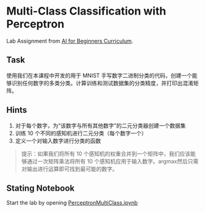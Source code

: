 # Multi-Class Classification with Perceptron

Lab Assignment from [AI for Beginners Curriculum](https://github.com/microsoft/ai-for-beginners).

## Task

<!-- Using the code we have developed in this lesson for binary classification of MNIST handwritten digits, create a multi-class classified that would be able to recognize any digit. Compute the classification accuracy on the train and test dataset, and print out the confusion matrix. -->
使用我们在本课程中开发的用于 MNIST 手写数字二进制分类的代码，创建一个能够识别任何数字的多类分类。计算训练和测试数据集的分类精度，并打印出混淆矩阵。

## Hints

<!-- 1. For each digit, create a dataset for binary classifier of "this digit vs. all other digits" -->
<!-- 1. Train 10 different perceptrons for binary classification (one for each digit) -->
<!-- 1. Define a function that will classify an input digit -->

1. 对于每个数字，为​​“该数字与所有其他数字”的二元分类器创建一个数据集
2. 训练 10 个不同的感知机进行二元分类（每个数字一个）
3. 定义一个对输入数字进行分类的函数

<!-- > **Hint**: If we combine weights of all 10 perceptrons into one matrix, we should be able to apply all 10 perceptrons to the input digits by one matrix multiplication. Most probable digit can then be found just by applying `argmax` operation on the output. -->

> 提示：如果我们将所有 10 个感知机的权重合并到一个矩阵中，我们应该能够通过一次矩阵乘法将所有 10 个感知机应用于输入数字。argmax然后只需对输出进行运算即可找到最可能的数字。

## Stating Notebook

Start the lab by opening [PerceptronMultiClass.ipynb](PerceptronMultiClass.ipynb)
